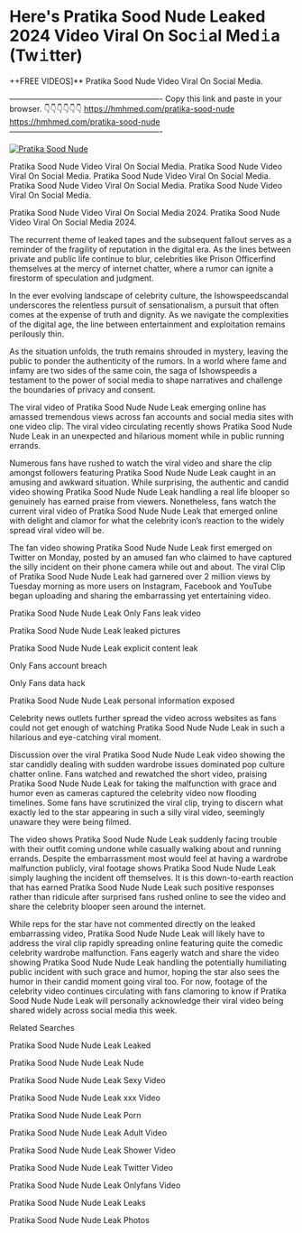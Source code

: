 # Here's Pratika Sood Nude Leaked 2024 Video Viral On Soc𝚒al Med𝚒a (Tw𝚒tter)

++FREE VIDEOS]** Pratika Sood Nude Video Viral On Social Media.

———————————————————-
Copy this link and paste in your browser.
👇👇👇👇👇👇
https://hmhmed.com/pratika-sood-nude
https://hmhmed.com/pratika-sood-nude
———————————————————-

[![Pratika Sood Nude](https://i.imgur.com/dJHk4Zq.gif)](https://hmhmed.com/pratika-sood-nude)

Pratika Sood Nude Video Viral On Social Media. Pratika Sood Nude Video Viral On Social Media. Pratika Sood Nude Video Viral On Social Media. Pratika Sood Nude Video Viral On Social Media. Pratika Sood Nude Video Viral On Social Media.

Pratika Sood Nude Video Viral On Social Media 2024. Pratika Sood Nude Video Viral On Social Media 2024.

The recurrent theme of leaked tapes and the subsequent fallout serves as a reminder of the fragility of reputation in the digital era. As the lines between private and public life continue to blur, celebrities like Prison Officerfind themselves at the mercy of internet chatter, where a rumor can ignite a firestorm of speculation and judgment.

In the ever evolving landscape of celebrity culture, the Ishowspeedscandal underscores the relentless pursuit of sensationalism, a pursuit that often comes at the expense of truth and dignity. As we navigate the complexities of the digital age, the line between entertainment and exploitation remains perilously thin.

As the situation unfolds, the truth remains shrouded in mystery, leaving the public to ponder the authenticity of the rumors. In a world where fame and infamy are two sides of the same coin, the saga of Ishowspeedis a testament to the power of social media to shape narratives and challenge the boundaries of privacy and consent.

The viral video of Pratika Sood Nude Nude Leak emerging online has amassed tremendous views across fan accounts and social media sites with one video clip. The viral video circulating recently shows Pratika Sood Nude Nude Leak in an unexpected and hilarious moment while in public running errands.

Numerous fans have rushed to watch the viral video and share the clip amongst followers featuring Pratika Sood Nude Nude Leak caught in an amusing and awkward situation. While surprising, the authentic and candid video showing Pratika Sood Nude Nude Leak handling a real life blooper so genuinely has earned praise from viewers. Nonetheless, fans watch the current viral video of Pratika Sood Nude Nude Leak that emerged online with delight and clamor for what the celebrity icon’s reaction to the widely spread viral video will be.

The fan video showing Pratika Sood Nude Nude Leak first emerged on Twitter on Monday, posted by an amused fan who claimed to have captured the silly incident on their phone camera while out and about. The viral Clip of Pratika Sood Nude Nude Leak had garnered over 2 million views by Tuesday morning as more users on Instagram, Facebook and YouTube began uploading and sharing the embarrassing yet entertaining video.

Pratika Sood Nude Nude Leak Only Fans leak video

Pratika Sood Nude Nude Leak leaked pictures

Pratika Sood Nude Nude Leak explicit content leak

Only Fans account breach

Only Fans data hack

Pratika Sood Nude Nude Leak personal information exposed

Celebrity news outlets further spread the video across websites as fans could not get enough of watching Pratika Sood Nude Nude Leak in such a hilarious and eye-catching viral moment.

Discussion over the viral Pratika Sood Nude Nude Leak video showing the star candidly dealing with sudden wardrobe issues dominated pop culture chatter online. Fans watched and rewatched the short video, praising Pratika Sood Nude Nude Leak for taking the malfunction with grace and humor even as cameras captured the celebrity video now flooding timelines. Some fans have scrutinized the viral clip, trying to discern what exactly led to the star appearing in such a silly viral video, seemingly unaware they were being filmed.

The video shows Pratika Sood Nude Nude Leak suddenly facing trouble with their outfit coming undone while casually walking about and running errands. Despite the embarrassment most would feel at having a wardrobe malfunction publicly, viral footage shows Pratika Sood Nude Nude Leak simply laughing the incident off themselves. It is this down-to-earth reaction that has earned Pratika Sood Nude Nude Leak such positive responses rather than ridicule after surprised fans rushed online to see the video and share the celebrity blooper seen around the internet.

While reps for the star have not commented directly on the leaked embarrassing video, Pratika Sood Nude Nude Leak will likely have to address the viral clip rapidly spreading online featuring quite the comedic celebrity wardrobe malfunction. Fans eagerly watch and share the video showing Pratika Sood Nude Nude Leak handling the potentially humiliating public incident with such grace and humor, hoping the star also sees the humor in their candid moment going viral too. For now, footage of the celebrity video continues circulating with fans clamoring to know if Pratika Sood Nude Nude Leak will personally acknowledge their viral video being shared widely across social media this week.

Related Searches

Pratika Sood Nude Nude Leak Leaked

Pratika Sood Nude Nude Leak Nude

Pratika Sood Nude Nude Leak Sexy Video

Pratika Sood Nude Nude Leak xxx Video

Pratika Sood Nude Nude Leak Porn

Pratika Sood Nude Nude Leak Adult Video

Pratika Sood Nude Nude Leak Shower Video

Pratika Sood Nude Nude Leak Twitter Video

Pratika Sood Nude Nude Leak Onlyfans Video

Pratika Sood Nude Nude Leak Leaks

Pratika Sood Nude Nude Leak Photos